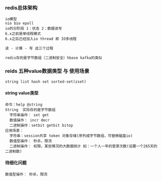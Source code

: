 ### redis总体架构
```
io模型
nio bio epoll
io的分阶段 1：状态 2：数据读写
6.x之前是单线程模式
6.x之后已经加入io thread 即 IO多线程

读 - 计算 - 写 这三个过程

redis存的是字节数组（二进制安全）hbase kafka的类似
```

### reids 五种value数据类型 与 使用场景
```
string list hash set sorted-set(zset)
```
#### string value类型
```
命令：help @string
String  实际存的是字节数组
  字符串操作： set get
  数值操作： incr decr
  二进制操作：setbit getbit bitop
应用场景：
  字符串：session共享 token 对象存储(序列成字节数组，可替换磁盘io)
  数值型操作： 秒杀，限流  
  二进制操作： 权限，某些情况的大数据统计 如：一个人一年的登录次数(设置一个265天的二进制数)
```



#### 待细化问题
```
数值型操作： 秒杀，限流
```  
